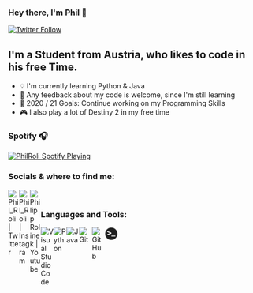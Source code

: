 ### Hey there, I'm Phil 👋

[![Twitter Follow](https://img.shields.io/twitter/follow/phil_roli?color=blue&logo=twitter&style=for-the-badge)](https://twitter.com/intent/follow?original_referer=https%3A%2F%2Fgithub.com%2FPhilRoli&screen_name=Phil_Roli)

## I'm a Student from Austria, who likes to code in his free Time.

- 💡 I'm currently learning Python & Java
- 👯 Any feedback about my code is welcome, since I'm still learning
- 📝 2020 / 21 Goals: Continue working on my Programming Skills
- 🎮 I also play a lot of Destiny 2 in my free time

### Spotify 🎧
[<img src="https://spotify-now-playing-nine-phi.vercel.app/api/spotify" alt="PhilRoli Spotify Playing" width="350" />](https://open.spotify.com/user/ammunation57)

### Socials & where to find me:
[<img align="left" alt="Phil_Roli | Twitter" width="22px" src="https://simpleicons.org/icons/twitter.svg" />][twitter]
[<img align="left" alt="Phil_Roli | Instagram" width="22px" src="https://simpleicons.org/icons/instagram.svg" />][instagram]
[<img align="left" alt="Philipp Rolinek | Youtube" width="22px" src="https://simpleicons.org/icons/youtube.svg" />][youtube]

<br />

### Languages and Tools:

[<img align="left" alt="Visual Studio Code" width="26px" src="https://simpleicons.org/icons/visualstudiocode.svg" />][vscode]
[<img align="left" alt="Python" width="26px" src="https://simpleicons.org/icons/python.svg" />][python]
[<img align="left" alt="Java" width="26px" src="https://simpleicons.org/icons/java.svg" />][java]
[<img align="left" alt="Git" width="26px" src="https://simpleicons.org/icons/git.svg" />][git]
[<img align="left" alt="GitHub" width="26px" src="https://simpleicons.org/icons/github.svg" />][github]
[<img align="left" alt="Terminal" width="26px" src="https://raw.githubusercontent.com/github/explore/80688e429a7d4ef2fca1e82350fe8e3517d3494d/topics/terminal/terminal.png" />][terminal]

[twitter]: https://twitter.com/Phil_Roli
[instagram]: https://instagram.com/philroli
[youtube]: https://www.youtube.com/channel/UCEuyg6hLcZ7LW2sciGPUOWg
[vscode]: https://code.visualstudio.com/download
[python]: https://github.com/PhilRoli/Python-Mini-Projects
[java]: https://github.com/PhilRoli
[git]: https://git-scm.com/
[github]: https://github.com/PhilRoli
[terminal]: https://github.com/PhilRoli/Batch_Scripts
